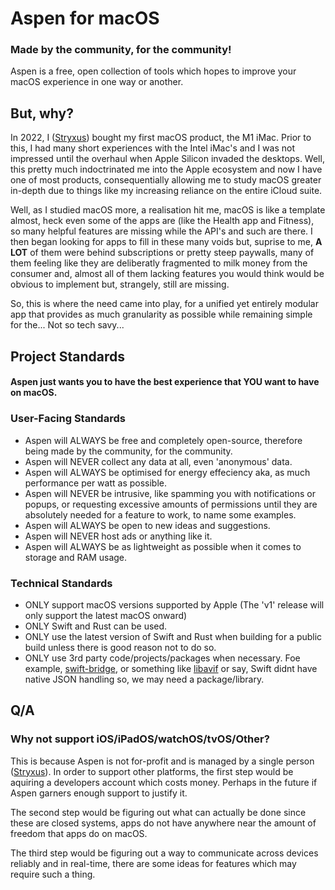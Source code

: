 # Aspen for macOS
### Made by the community, for the community!
Aspen is a free, open collection of tools which hopes to improve your macOS experience in one way or another.

## But, why?
In 2022, I ([Stryxus](https://github.com/Stryxus)) bought my first macOS product, the M1 iMac. Prior to this, I had many short experiences with the Intel iMac's and I was not impressed until the overhaul when Apple Silicon invaded the desktops.
Well, this pretty much indoctrinated me into the Apple ecosystem and now I have one of most products, consequentially allowing me to study macOS greater in-depth due to things like my increasing reliance on the entire iCloud suite.

Well, as I studied macOS more, a realisation hit me, macOS is like a template almost, heck even some of the apps are (like the Health app and Fitness), so many helpful features are missing while the API's and such are there. I then began looking for apps to fill in these many voids but, suprise to me, **A LOT** of them were behind subscriptions or pretty steep paywalls, many of them feeling like they are deliberatly fragmented to milk money from the consumer and, almost all of them lacking features you would think would be obvious to implement but, strangely, still are missing.

So, this is where the need came into play, for a unified yet entirely modular app that provides as much granularity as possible while remaining simple for the... Not so tech savy...

## Project Standards
#### Aspen just wants you to have the best experience that YOU want to have on macOS.
### User-Facing Standards
- Aspen will ALWAYS be free and completely open-source, therefore being made by the community, for the community.
- Aspen will NEVER collect any data at all, even 'anonymous' data.
- Aspen will ALWAYS be optimised for energy effeciency aka, as much performance per watt as possible.
- Aspen will NEVER be intrusive, like spamming you with notifications or popups, or requesting excessive amounts of permissions until they are absolutely needed for a feature to work, to name some examples.
- Aspen will ALWAYS be open to new ideas and suggestions.
- Aspen will NEVER host ads or anything like it.
- Aspen will ALWAYS be as lightweight as possible when it comes to storage and RAM usage.
### Technical Standards
- ONLY support macOS versions supported by Apple (The 'v1' release will only support the latest macOS onward)
- ONLY Swift and Rust can be used.
- ONLY use the latest version of Swift and Rust when building for a public build unless there is good reason not to do so.
- ONLY use 3rd party code/projects/packages when necessary. Foe example, [swift-bridge](https://github.com/chinedufn/swift-bridge), or something like [libavif](https://github.com/AOMediaCodec/libavif) or say, Swift didnt have native JSON handling so, we may need a package/library.
## Q/A
### Why not support iOS/iPadOS/watchOS/tvOS/Other?
This is because Aspen is not for-profit and is managed by a single person ([Stryxus](https://github.com/Stryxus)). In order to support other platforms, the first step would be aquiring a developers account which costs money. Perhaps in the future if Aspen garners enough support to justify it.

The second step would be figuring out what can actually be done since these are closed systems, apps do not have anywhere near the amount of freedom that apps do on macOS.

The third step would be figuring out a way to communicate across devices reliably and in real-time, there are some ideas for features which may require such a thing.
